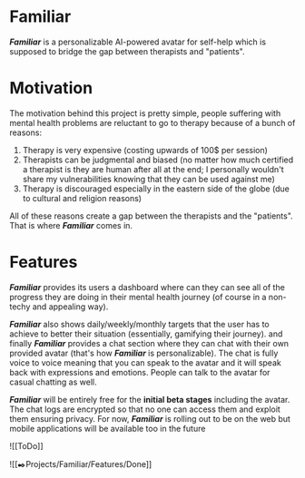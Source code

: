 # Familiar
_**Familiar**_ is a personalizable AI-powered avatar for self-help which is supposed to bridge the gap between therapists and "patients".
# Motivation
The motivation behind this project is pretty simple, people suffering with mental health problems are reluctant to go to therapy because of a bunch of reasons:

1. Therapy is very expensive (costing upwards of 100$ per session)
2. Therapists can be judgmental and biased (no matter how much certified a therapist is they are human after all at the end; I personally wouldn't share my vulnerabilities knowing that they can be used against me)
3. Therapy is discouraged especially in the eastern side of the globe (due to cultural and religion reasons)

All of these reasons create a gap between the therapists and the "patients". That is where _**Familiar**_ comes in.

# Features
_**Familiar**_ provides its users a dashboard where can they can see all of the progress they are doing in their mental health journey (of course in a non-techy and appealing way).

_**Familiar**_ also shows daily/weekly/monthly targets that the user has to achieve to better their situation (essentially, gamifying their journey). and finally _**Familiar**_ provides a chat section where they can chat with their own provided avatar (that's how _**Familiar**_ is personalizable). The chat is fully voice to voice meaning that you can speak to the avatar and it will speak back with expressions and emotions. People can talk to the avatar for casual chatting as well.

_**Familiar**_ will be entirely free for the **initial beta stages** including the avatar. The chat logs are encrypted so that no one can access them and exploit them ensuring privacy. For now, _**Familiar**_ is rolling out to be on the web but mobile applications will be available too in the future

![[ToDo]]

![[✒️Projects/Familiar/Features/Done]]

